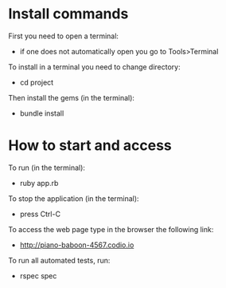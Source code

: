 # Install commands
First you need to open a terminal:
- if one does not automatically open you go to Tools>Terminal

To install in a terminal you need to change directory:
- cd project

Then install the gems (in the terminal):
- bundle install 

# How to start and access
To run (in the terminal):
- ruby app.rb

To stop the application (in the terminal):
- press Ctrl-C

To access the web page type in the browser the following link:
- http://piano-baboon-4567.codio.io

To run all automated tests, run:
- rspec spec